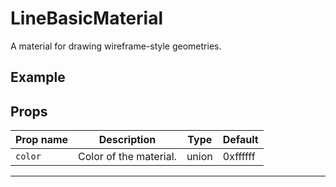 # LineBasicMaterial

  <script setup>
  import LineBasicMaterial from '../../examples/LineBasicMaterial.vue'
  </script>

A material for drawing wireframe-style geometries.

## Example

  <ClientOnly>
  <LineBasicMaterial />
  </ClientOnly>


## Props

| Prop name | Description            | Type  | Default  |
| --------- | ---------------------- | ----- | -------- |
|` color     `| Color of the material. | union | 0xffffff |

---

